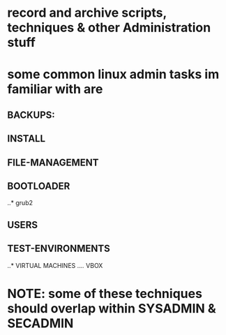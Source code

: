 # record and archive scripts, techniques & other Administration stuff

# some common linux admin tasks im familiar with are 


BACKUPS:
--------

INSTALL
--------

FILE-MANAGEMENT
--------------

BOOTLOADER
---------
..* grub2 

USERS 
-----

TEST-ENVIRONMENTS
-----------------
..* VIRTUAL MACHINES 
..*..* VBOX

# NOTE: some of these techniques should overlap within SYSADMIN & SECADMIN

